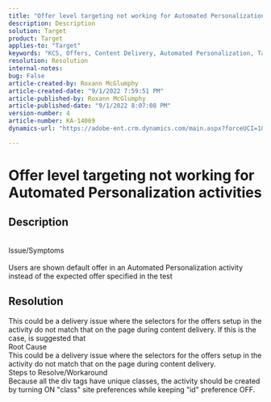 ```yaml
---
title: "Offer level targeting not working for Automated Personalization activities"
description: Description
solution: Target
product: Target
applies-to: "Target"
keywords: "KCS, Offers, Content Delivery, Automated Personalization, Target"
resolution: Resolution
internal-notes: 
bug: False
article-created-by: Roxann McGlumphy
article-created-date: "9/1/2022 7:59:51 PM"
article-published-by: Roxann McGlumphy
article-published-date: "9/1/2022 8:07:08 PM"
version-number: 4
article-number: KA-14069
dynamics-url: "https://adobe-ent.crm.dynamics.com/main.aspx?forceUCI=1&pagetype=entityrecord&etn=knowledgearticle&id=9cd741a0-302a-ed11-9db1-002248086a27"

---
```

# Offer level targeting not working for Automated Personalization activities

## Description

<br>Issue/Symptoms<br><br>
Users are shown default offer in an Automated Personalization activity instead of the expected offer specified in the test


## Resolution


This could be a delivery issue where the selectors for the offers setup in the activity do not match that on the page during content delivery. If this is the case, is suggested that
<br>Root Cause<br>
This could be a delivery issue where the selectors for the offers setup in the activity do not match that on the page during content delivery.
<br>Steps to Resolve/Workaround<br>
Because all the div tags have unique classes, the activity should be created by turning ON "class" site preferences while keeping "id" preference OFF.



